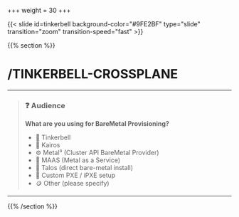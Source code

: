 +++
weight = 30
+++

{{< slide id=tinkerbell background-color="#9FE2BF" type="slide" transition="zoom" transition-speed="fast" >}}

{{% section %}}

# /TINKERBELL-CROSSPLANE

---

> ### ❓ Audience
>
> **What are you using for BareMetal Provisioning?**
>
> - 🦊 Tinkerbell
> - 🐙 Kairos
> - ⚙️ Metal³ (Cluster API BareMetal Provider)
> - 🐧 MAAS (Metal as a Service)
> - 🧠 Talos (direct bare-metal install)
> - 🧩 Custom PXE / iPXE setup
> - 🪙 Other (please specify)

---




{{% /section %}}

